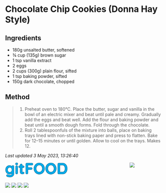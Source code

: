 # Chocolate Chip Cookies (Donna Hay Style)

## Ingredients

- 180g unsalted butter, softened
- ¾ cup (135g) brown sugar
- 1 tsp vanilla extract
- 2 eggs
- 2 cups (300g) plain flour, sifted
- 1 tsp baking powder, sifted
- 150g dark chocolate, chopped

## Method

> 1. Preheat oven to 180°C. Place the butter, sugar and vanilla in the bowl of an electric mixer and beat until pale and creamy. Gradually add the eggs and beat well. Add the flour and baking powder and beat until a smooth dough forms. Fold through the chocolate.
> 2. Roll 2 tablespoonfuls of the mixture into balls, place on baking trays lined with non-stick baking paper and press to flatten. Bake for 12–15 minutes or until golden. Allow to cool on the trays. Makes 12.

*Last updated 3 May 2023, 13:26:40*

<img src="../images/logo_sm.png" width="40%" />

<img src="https://profile-counter.glitch.me/gitfood_chocolatechipcookiesdonnahay/count.svg" width="20%" align="right" />

<img src="https://img.shields.io/badge/dessert-blue.svg" /> <img src="https://img.shields.io/badge/baked-blue.svg" /> <img src="https://img.shields.io/badge/chocolate-blue.svg" /> <img src="https://img.shields.io/badge/dairy-blue.svg" /> 